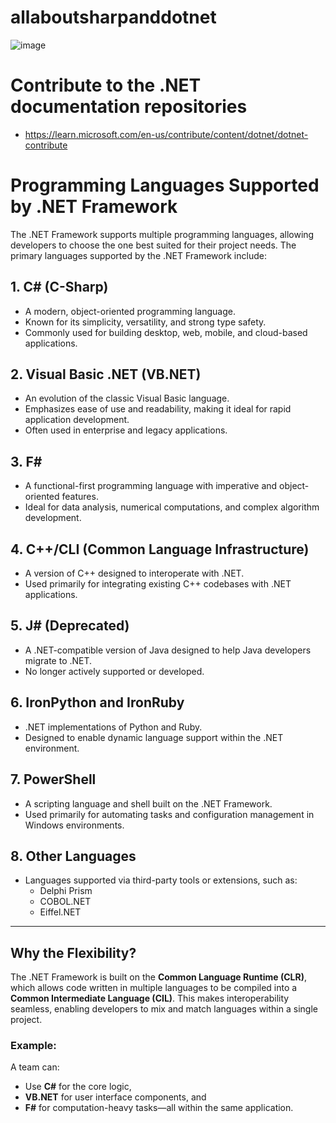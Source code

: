 # allaboutsharpanddotnet

![image](https://github.com/user-attachments/assets/293d2649-a9ad-4906-9308-8ab9bc64fdb7)

# Contribute to the .NET documentation repositories
- https://learn.microsoft.com/en-us/contribute/content/dotnet/dotnet-contribute

# Programming Languages Supported by .NET Framework

The .NET Framework supports multiple programming languages, allowing developers to choose the one best suited for their project needs. The primary languages supported by the .NET Framework include:

## 1. C# (C-Sharp)
- A modern, object-oriented programming language.
- Known for its simplicity, versatility, and strong type safety.
- Commonly used for building desktop, web, mobile, and cloud-based applications.

## 2. Visual Basic .NET (VB.NET)
- An evolution of the classic Visual Basic language.
- Emphasizes ease of use and readability, making it ideal for rapid application development.
- Often used in enterprise and legacy applications.

## 3. F#
- A functional-first programming language with imperative and object-oriented features.
- Ideal for data analysis, numerical computations, and complex algorithm development.

## 4. C++/CLI (Common Language Infrastructure)
- A version of C++ designed to interoperate with .NET.
- Used primarily for integrating existing C++ codebases with .NET applications.

## 5. J# (Deprecated)
- A .NET-compatible version of Java designed to help Java developers migrate to .NET.
- No longer actively supported or developed.

## 6. IronPython and IronRuby
- .NET implementations of Python and Ruby.
- Designed to enable dynamic language support within the .NET environment.

## 7. PowerShell
- A scripting language and shell built on the .NET Framework.
- Used primarily for automating tasks and configuration management in Windows environments.

## 8. Other Languages
- Languages supported via third-party tools or extensions, such as:
  - Delphi Prism
  - COBOL.NET
  - Eiffel.NET

---

## Why the Flexibility?

The .NET Framework is built on the **Common Language Runtime (CLR)**, which allows code written in multiple languages to be compiled into a **Common Intermediate Language (CIL)**. This makes interoperability seamless, enabling developers to mix and match languages within a single project.

### Example:
A team can:
- Use **C#** for the core logic,
- **VB.NET** for user interface components, and
- **F#** for computation-heavy tasks—all within the same application.

